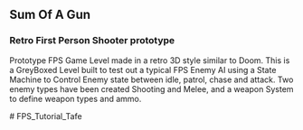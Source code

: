 <h2>Sum Of A Gun</h2>
<h3>Retro First Person Shooter prototype</h3>
<p>Prototype FPS Game Level made in a retro 3D style similar to Doom. 
  This is a GreyBoxed Level built to test out a typical FPS Enemy AI using a State Machine to Control Enemy state 
  between idle, patrol, chase and attack. Two enemy types have been created Shooting and Melee, 
  and a weapon System to define weapon types and ammo. 
</p># FPS_Tutorial_Tafe
 
